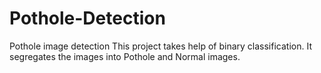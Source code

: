 # Pothole-Detection
Pothole image detection
This project takes help of binary classification. It segregates the images into Pothole and Normal images. 
